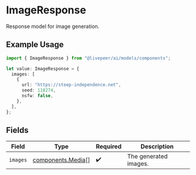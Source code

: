 # ImageResponse

Response model for image generation.

## Example Usage

```typescript
import { ImageResponse } from "@livepeer/ai/models/components";

let value: ImageResponse = {
  images: [
    {
      url: "https://steep-independence.net",
      seed: 118274,
      nsfw: false,
    },
  ],
};
```

## Fields

| Field                                                  | Type                                                   | Required                                               | Description                                            |
| ------------------------------------------------------ | ------------------------------------------------------ | ------------------------------------------------------ | ------------------------------------------------------ |
| `images`                                               | [components.Media](../../models/components/media.md)[] | :heavy_check_mark:                                     | The generated images.                                  |